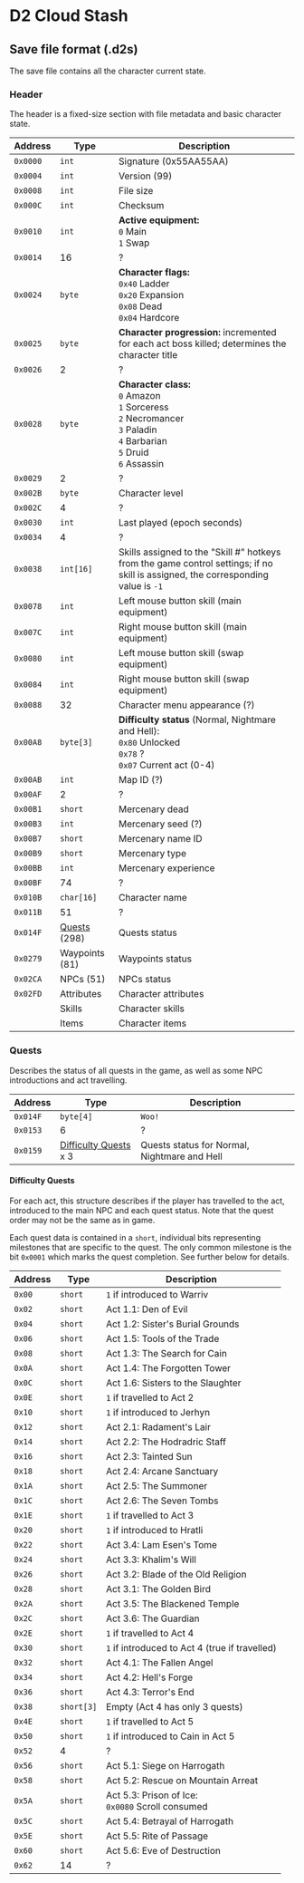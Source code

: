 # D2 Cloud Stash

## Save file format (.d2s)

The save file contains all the character current state.

### Header

The header is a fixed-size section with file metadata and basic character state.

| Address  | Type                    | Description                                                                                                                                     |
|----------|-------------------------|-------------------------------------------------------------------------------------------------------------------------------------------------|
| `0x0000` | `int`                   | Signature (0x55AA55AA)                                                                                                                          | 
| `0x0004` | `int`                   | Version (99)                                                                                                                                    | 
| `0x0008` | `int`                   | File size                                                                                                                                       | 
| `0x000C` | `int`                   | Checksum                                                                                                                                        | 
| `0x0010` | `int`                   | **Active equipment:**<br/>`0` Main<br/>`1` Swap                                                                                                 |
| `0x0014` | 16                      | ?                                                                                                                                               |
| `0x0024` | `byte`                  | **Character flags:**<br/>`0x40` Ladder<br/>`0x20` Expansion<br/>`0x08` Dead<br/>`0x04` Hardcore                                                 | 
| `0x0025` | `byte`                  | **Character progression:** incremented for each act boss killed; determines the character title                                                 |
| `0x0026` | 2                       | ?                                                                                                                                               |                                                                                                                                                              
| `0x0028` | `byte`                  | **Character class:**<br/>`0` Amazon<br/>`1` Sorceress<br/>`2` Necromancer<br/>`3` Paladin<br/>`4` Barbarian<br/>`5` Druid<br/>`6` Assassin<br/> |
| `0x0029` | 2                       | ?                                                                                                                                               |                                                                                                                                                              
| `0x002B` | `byte`                  | Character level                                                                                                                                 |
| `0x002C` | 4                       | ?                                                                                                                                               | 
| `0x0030` | `int`                   | Last played (epoch seconds)                                                                                                                     | 
| `0x0034` | 4                       | ?                                                                                                                                               | 
| `0x0038` | `int[16]`               | Skills assigned to the "Skill #" hotkeys from the game control settings; if no skill is assigned, the corresponding value is `-1`               | 
| `0x0078` | `int`                   | Left mouse button skill (main equipment)                                                                                                        | 
| `0x007C` | `int`                   | Right mouse button skill (main equipment)                                                                                                       | 
| `0x0080` | `int`                   | Left mouse button skill (swap equipment)                                                                                                        | 
| `0x0084` | `int`                   | Right mouse button skill (swap equipment)                                                                                                       | 
| `0x0088` | 32                      | Character menu appearance (?)                                                                                                                   |
| `0x00A8` | `byte[3]`               | **Difficulty status** (Normal, Nightmare and Hell):<br/>`0x80` Unlocked<br/>`0x78` ?<br/>`0x07` Current act (0-4)                               |
| `0x00AB` | `int`                   | Map ID (?)                                                                                                                                      |
| `0x00AF` | 2                       | ?                                                                                                                                               |
| `0x00B1` | `short`                 | Mercenary dead                                                                                                                                  |
| `0x00B3` | `int`                   | Mercenary seed (?)                                                                                                                              |
| `0x00B7` | `short`                 | Mercenary name ID                                                                                                                               |
| `0x00B9` | `short`                 | Mercenary type                                                                                                                                  |
| `0x00BB` | `int`                   | Mercenary experience                                                                                                                            |
| `0x00BF` | 74                      | ?                                                                                                                                               |
| `0x010B` | `char[16]`              | Character name                                                                                                                                  |
| `0x011B` | 51                      | ?                                                                                                                                               |
| `0x014F` | [Quests](#quests) (298) | Quests status                                                                                                                                   |
| `0x0279` | Waypoints (81)          | Waypoints status                                                                                                                                |
| `0x02CA` | NPCs (51)               | NPCs status                                                                                                                                     |
| `0x02FD` | Attributes              | Character attributes                                                                                                                            |
|          | Skills                  | Character skills                                                                                                                                |
|          | Items                   | Character items                                                                                                                                 |

### Quests

Describes the status of all quests in the game, as well as some NPC introductions and act travelling.

| Address  | Type                                        | Description                                  |
|----------|---------------------------------------------|----------------------------------------------|
| `0x014F` | `byte[4]`                                   | `Woo!`                                       |
| `0x0153` | 6                                           | ?                                            |
| `0x0159` | [Difficulty Quests](#difficulty-quests) x 3 | Quests status for Normal, Nightmare and Hell |

#### Difficulty Quests

For each act, this structure describes if the player has travelled to the act, introduced to the main NPC and each quest
status. Note that the quest order may not be the same as in game.

Each quest data is contained in a `short`, individual bits representing milestones that are specific to the quest. The
only common milestone is the bit `0x0001` which marks the quest completion. See further below for details.

| Address | Type       | Description                                          |
|---------|------------|------------------------------------------------------|
| `0x00`  | `short`    | `1` if introduced to Warriv                          |
| `0x02`  | `short`    | Act 1.1: Den of Evil                                 |
| `0x04`  | `short`    | Act 1.2: Sister's Burial Grounds                     |
| `0x06`  | `short`    | Act 1.5: Tools of the Trade                          |
| `0x08`  | `short`    | Act 1.3: The Search for Cain                         |
| `0x0A`  | `short`    | Act 1.4: The Forgotten Tower                         |
| `0x0C`  | `short`    | Act 1.6: Sisters to the Slaughter                    |
| `0x0E`  | `short`    | `1` if travelled to Act 2                            |
| `0x10`  | `short`    | `1` if introduced to Jerhyn                          |
| `0x12`  | `short`    | Act 2.1: Radament's Lair                             |
| `0x14`  | `short`    | Act 2.2: The Hodradric Staff                         |
| `0x16`  | `short`    | Act 2.3: Tainted Sun                                 |
| `0x18`  | `short`    | Act 2.4: Arcane Sanctuary                            |
| `0x1A`  | `short`    | Act 2.5: The Summoner                                |
| `0x1C`  | `short`    | Act 2.6: The Seven Tombs                             |
| `0x1E`  | `short`    | `1` if travelled to Act 3                            |
| `0x20`  | `short`    | `1` if introduced to Hratli                          |
| `0x22`  | `short`    | Act 3.4: Lam Esen's Tome                             |
| `0x24`  | `short`    | Act 3.3: Khalim's Will                               |
| `0x26`  | `short`    | Act 3.2: Blade of the Old Religion                   |
| `0x28`  | `short`    | Act 3.1: The Golden Bird                             |
| `0x2A`  | `short`    | Act 3.5: The Blackened Temple                        |
| `0x2C`  | `short`    | Act 3.6: The Guardian                                |
| `0x2E`  | `short`    | `1` if travelled to Act 4                            |
| `0x30`  | `short`    | `1` if introduced to Act 4 (true if travelled)       |
| `0x32`  | `short`    | Act 4.1: The Fallen Angel                            |
| `0x34`  | `short`    | Act 4.2: Hell's Forge                                |
| `0x36`  | `short`    | Act 4.3: Terror's End                                |
| `0x38`  | `short[3]` | Empty (Act 4 has only 3 quests)                      |
| `0x4E`  | `short`    | `1` if travelled to Act 5                            |
| `0x50`  | `short`    | `1` if introduced to Cain in Act 5                   |
| `0x52`  | 4          | ?                                                    |
| `0x56`  | `short`    | Act 5.1: Siege on Harrogath                          |
| `0x58`  | `short`    | Act 5.2: Rescue on Mountain Arreat                   |
| `0x5A`  | `short`    | Act 5.3: Prison of Ice:<br/>`0x0080` Scroll consumed |
| `0x5C`  | `short`    | Act 5.4: Betrayal of Harrogath                       |
| `0x5E`  | `short`    | Act 5.5: Rite of Passage                             |
| `0x60`  | `short`    | Act 5.6: Eve of Destruction                          |
| `0x62`  | 14         | ?                                                    |

